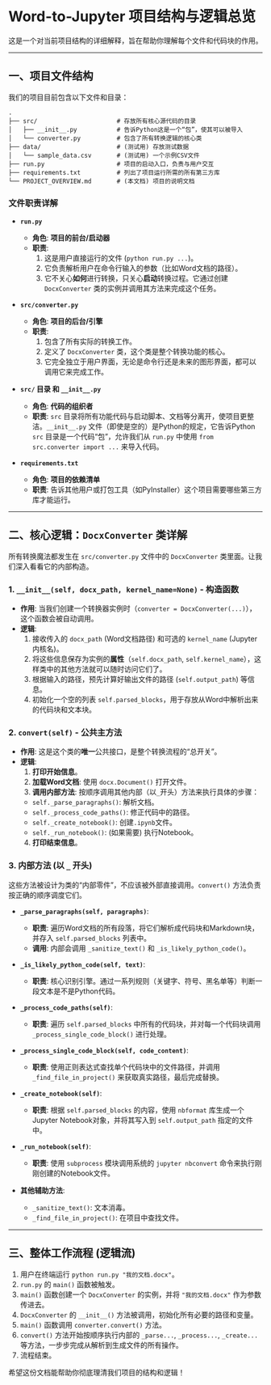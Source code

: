 # Word-to-Jupyter 项目结构与逻辑总览

这是一个对当前项目结构的详细解释，旨在帮助你理解每个文件和代码块的作用。

---

## 一、项目文件结构

我们的项目目前包含以下文件和目录：

```
.
├── src/                      # 存放所有核心源代码的目录
│   ├── __init__.py           # 告诉Python这是一个“包”，使其可以被导入
│   └── converter.py          # 包含了所有转换逻辑的核心类
├── data/                     # (测试用) 存放测试数据
│   └── sample_data.csv       # (测试用) 一个示例CSV文件
├── run.py                    # 项目的启动入口，负责与用户交互
├── requirements.txt          # 列出了项目运行所需的所有第三方库
└── PROJECT_OVERVIEW.md       # (本文档) 项目的说明文档
```

### 文件职责详解

- **`run.py`**
  - **角色**: **项目的前台/启动器**
  - **职责**:
    1.  这是用户直接运行的文件 (`python run.py ...`)。
    2.  它负责解析用户在命令行输入的参数（比如Word文档的路径）。
    3.  它不关心**如何**进行转换，只关心**启动**转换过程。它通过创建 `DocxConverter` 类的实例并调用其方法来完成这个任务。

- **`src/converter.py`**
  - **角色**: **项目的后台/引擎**
  - **职责**:
    1.  包含了所有实际的转换工作。
    2.  定义了 `DocxConverter` 类，这个类是整个转换功能的核心。
    3.  它完全独立于用户界面，无论是命令行还是未来的图形界面，都可以调用它来完成工作。

- **`src/` 目录 和 `__init__.py`**
  - **角色**: **代码的组织者**
  - **职责**: `src` 目录将所有功能代码与启动脚本、文档等分离开，使项目更整洁。`__init__.py` 文件（即使是空的）是Python的规定，它告诉Python `src` 目录是一个代码“包”，允许我们从 `run.py` 中使用 `from src.converter import ...` 来导入代码。

- **`requirements.txt`**
  - **角色**: **项目的依赖清单**
  - **职责**: 告诉其他用户或打包工具（如PyInstaller）这个项目需要哪些第三方库才能运行。

---

## 二、核心逻辑：`DocxConverter` 类详解

所有转换魔法都发生在 `src/converter.py` 文件中的 `DocxConverter` 类里面。让我们深入看看它的内部构造。

### 1. `__init__(self, docx_path, kernel_name=None)` - 构造函数

- **作用**: 当我们创建一个转换器实例时（`converter = DocxConverter(...)`），这个函数会被自动调用。
- **逻辑**:
  1.  接收传入的 `docx_path` (Word文档路径) 和可选的 `kernel_name` (Jupyter内核名)。
  2.  将这些信息保存为实例的**属性**（`self.docx_path`, `self.kernel_name`），这样类中的其他方法就可以随时访问它们了。
  3.  根据输入的路径，预先计算好输出文件的路径 (`self.output_path`) 等信息。
  4.  初始化一个空的列表 `self.parsed_blocks`，用于存放从Word中解析出来的代码块和文本块。

### 2. `convert(self)` - 公共主方法

- **作用**: 这是这个类的**唯一**公共接口，是整个转换流程的“总开关”。
- **逻辑**:
  1.  **打印开始信息**。
  2.  **加载Word文档**: 使用 `docx.Document()` 打开文件。
  3.  **调用内部方法**: 按顺序调用其他内部（以`_`开头）方法来执行具体的步骤：
     - `self._parse_paragraphs()`: 解析文档。
     - `self._process_code_paths()`: 修正代码中的路径。
     - `self._create_notebook()`: 创建`.ipynb`文件。
     - `self._run_notebook()`: (如果需要) 执行Notebook。
  4.  **打印结束信息**。

### 3. 内部方法 (以 `_` 开头)

这些方法被设计为类的“内部零件”，不应该被外部直接调用。`convert()` 方法负责按正确的顺序调度它们。

- **`_parse_paragraphs(self, paragraphs)`**:
  - **职责**: 遍历Word文档的所有段落，将它们解析成代码块和Markdown块，并存入 `self.parsed_blocks` 列表中。
  - **调用**: 内部会调用 `_sanitize_text()` 和 `_is_likely_python_code()`。

- **`_is_likely_python_code(self, text)`**:
  - **职责**: 核心识别引擎。通过一系列规则（关键字、符号、黑名单等）判断一段文本是不是Python代码。

- **`_process_code_paths(self)`**:
  - **职责**: 遍历 `self.parsed_blocks` 中所有的代码块，并对每一个代码块调用 `_process_single_code_block()` 进行处理。

- **`_process_single_code_block(self, code_content)`**:
  - **职责**: 使用正则表达式查找单个代码块中的文件路径，并调用 `_find_file_in_project()` 来获取真实路径，最后完成替换。

- **`_create_notebook(self)`**:
  - **职责**: 根据 `self.parsed_blocks` 的内容，使用 `nbformat` 库生成一个Jupyter Notebook对象，并将其写入到 `self.output_path` 指定的文件中。

- **`_run_notebook(self)`**:
  - **职责**: 使用 `subprocess` 模块调用系统的 `jupyter nbconvert` 命令来执行刚刚创建的Notebook文件。

- **其他辅助方法**:
  - `_sanitize_text()`: 文本消毒。
  - `_find_file_in_project()`: 在项目中查找文件。

---

## 三、整体工作流程 (逻辑流)

1.  用户在终端运行 `python run.py "我的文档.docx"`。
2.  `run.py` 的 `main()` 函数被触发。
3.  `main()` 函数创建一个 `DocxConverter` 的实例，并将 `"我的文档.docx"` 作为参数传进去。
4.  `DocxConverter` 的 `__init__()` 方法被调用，初始化所有必要的路径和变量。
5.  `main()` 函数调用 `converter.convert()` 方法。
6.  `convert()` 方法开始按顺序执行内部的 `_parse...`, `_process...`, `_create...` 等方法，一步步完成从解析到生成文件的所有操作。
7.  流程结束。

希望这份文档能帮助你彻底理清我们项目的结构和逻辑！